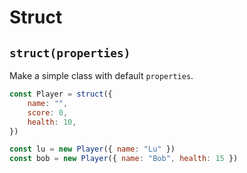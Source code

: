 # Struct

## `struct(properties)`

Make a simple class with default `properties`.

```javascript
const Player = struct({
	name: "",
	score: 0,
	health: 10,
})

const lu = new Player({ name: "Lu" })
const bob = new Player({ name: "Bob", health: 15 })
```
